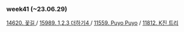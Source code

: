 ### week41 (~23.06.29)

[14620. 꽃길 ](https://www.acmicpc.net/problem/14620) /
[15989. 1,2,3 더하기4 ](https://www.acmicpc.net/problem/15989) /
[11559. Puyo Puyo](https://www.acmicpc.net/problem/11559) /
[11812. K진 트리](https://www.acmicpc.net/problem/11812)
